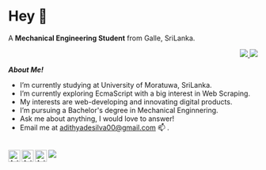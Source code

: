 <h1 title="hehehe">Hey 👋</h1>

A **Mechanical Engineering Student** from Galle, SriLanka.

<p align="right">
    <a href="https://abhigyantrips.dev/">
        <img
            src="https://github-readme-stats.vercel.app/api?username=AdithyaDeSilva&show_icons=true&theme=gruvbox&hide_border=true"
        />
        <img
            src="https://github-readme-streak-stats.herokuapp.com/?user=AdithyaDeSilva&theme=gruvbox&hide_border=true"
        />
    </a>
</p>


***About Me!***
- I’m currently studying at University of Moratuwa, SriLanka. 
- I’m currently
exploring EcmaScript with a big interest in Web Scraping. 
- My interests are web-developing and innovating digital products.
- I’m pursuing a Bachelor's degree in Mechanical Enginnering. 
- Ask me about anything, I would love to answer! 
- Email me at [adithyadesilva00@gmail.com](mailto:adithyadesilva00@gmail.com) 📫 .
<!-- - 📝 See my [Curriculum
Vitae](https://drive.google.com/file/d/1PxlxLA6vGXslYmwybcA_dlr4uQhq-tkm/view?usp=sharing)
to get more info.
 -->
<br/>

<a href="https://www.linkedin.com/in/adithyaxde/">
       <img align="left" alt="Adithya's LinkedIn" width="24px" src='https://img.icons8.com/ios-filled/344/linkedin.png' />
</a>
<a href="https://www.instagram.com/adithya.de/">
       <img align="left" alt="Adithya's Instagram" width="24px" src='https://img.icons8.com/ios/344/instagram-new--v1.png' />
</a>
<a href="https://www.facebook.com/adithya.shanuka/">
       <img align="left" alt="Adithya's Facebook" width="24px" src='https://img.icons8.com/ios-filled/344/facebook--v1.png' />
</a>
    
<img src="https://komarev.com/ghpvc/?username=AdithyaDeSilva&color=green" align="left" />
